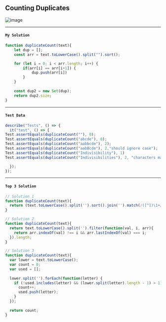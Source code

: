 ## Counting Duplicates
![image](https://user-images.githubusercontent.com/99033220/174251032-5af119d0-3feb-42fa-87b7-03c3f5fe7ada.png)

---
#### `My Solution`
```JavaScript
function duplicateCount(text){
    let dup = [];
    const arr = text.toLowerCase().split("").sort();

    for (let i = 0; i < arr.length; i++) {
        if(arr[i] == arr[i+1]) {
            dup.push(arr[i])
        }
    }
    
    const dup2 = new Set(dup);
    return dup2.size;
}
```
---
#### `Test Data`
```JavaScript
describe("Tests", () => {
  it("test", () => {
Test.assertEquals(duplicateCount(""), 0);
Test.assertEquals(duplicateCount("abcde"), 0);
Test.assertEquals(duplicateCount("aabbcde"), 2);
Test.assertEquals(duplicateCount("aabBcde"), 2,"should ignore case");
Test.assertEquals(duplicateCount("Indivisibility"), 1)
Test.assertEquals(duplicateCount("Indivisibilities"), 2, "characters may not be adjacent")

  });
});

```
---
#### `Top 3 Solution`
```JavaScript
// Solution 1
function duplicateCount(text){
  return (text.toLowerCase().split('').sort().join('').match(/([^])\1+/g) || []).length;
}

// Solution 2
function duplicateCount(text){
  return text.toLowerCase().split('').filter(function(val, i, arr){
    return arr.indexOf(val) !== i && arr.lastIndexOf(val) === i;
  }).length;
}

// Solution 3
function duplicateCount(text){
  var lower = text.toLowerCase();
  var count = 0;
  var used = [];
  
  lower.split('').forEach(function(letter) {
    if (!used.includes(letter) && (lower.split(letter).length - 1) > 1) {
      count++;
      used.push(letter);
    }
  });
  
  return count;
}
```


